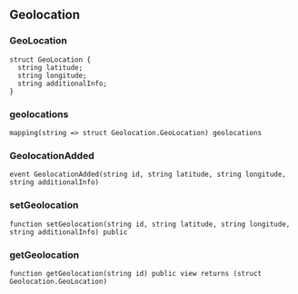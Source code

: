 ## Geolocation

### GeoLocation

```solidity
struct GeoLocation {
  string latitude;
  string longitude;
  string additionalInfo;
}
```

### geolocations

```solidity
mapping(string => struct Geolocation.GeoLocation) geolocations
```

### GeolocationAdded

```solidity
event GeolocationAdded(string id, string latitude, string longitude, string additionalInfo)
```

### setGeolocation

```solidity
function setGeolocation(string id, string latitude, string longitude, string additionalInfo) public
```

### getGeolocation

```solidity
function getGeolocation(string id) public view returns (struct Geolocation.GeoLocation)
```

